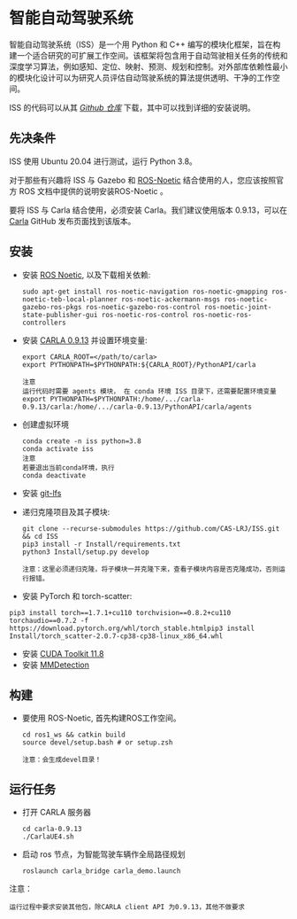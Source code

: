 
# 智能自动驾驶系统

智能自动驾驶系统（ISS）是一个用 Python 和 C++ 编写的模块化框架，旨在构建一个适合研究的可扩展工作空间。该框架将包含用于自动驾驶相关任务的传统和深度学习算法，例如感知、定位、映射、预测、规划和控制。对外部库依赖性最小的模块化设计可以为研究人员评估自动驾驶系统的算法提供透明、干净的工作空间。

ISS 的代码可以从其 [*Github 仓库*](https://github.com/CAS-LRJ/ISS)  下载，其中可以找到详细的安装说明。

## 先决条件

ISS 使用 Ubuntu 20.04 进行测试，运行 Python 3.8。

对于那些有兴趣将 ISS 与 Gazebo 和 [ROS-Noetic](https://wiki.ros.org/noetic/Installation) 结合使用的人，您应该按照官方 ROS 文档中提供的说明安装ROS-Noetic 。

要将 ISS 与 Carla 结合使用，必须安装 Carla。我们建议使用版本 0.9.13，可以在 [Carla](https://github.com/carla-simulator/carla/releases) GitHub 发布页面找到该版本。

## 安装

- 安装 [ROS Noetic](http://wiki.ros.org/noetic/Installation), 以及下载相关依赖:

  ```
  sudo apt-get install ros-noetic-navigation ros-noetic-gmapping ros-noetic-teb-local-planner ros-noetic-ackermann-msgs ros-noetic-gazebo-ros-pkgs ros-noetic-gazebo-ros-control ros-noetic-joint-state-publisher-gui ros-noetic-ros-control ros-noetic-ros-controllers
  ```


- 安装 [CARLA 0.9.13](https://github.com/carla-simulator/carla/releases/tag/0.9.13/) 并设置环境变量:

  ```
  export CARLA_ROOT=</path/to/carla>
  export PYTHONPATH=$PYTHONPATH:${CARLA_ROOT}/PythonAPI/carla

  注意
  运行代码时需要 agents 模块， 在 conda 环境 ISS 目录下，还需要配置环境变量
  export PYTHONPATH=$PYTHONPATH:/home/.../carla-0.9.13/carla:/home/.../carla-0.9.13/PythonAPI/carla/agents
  ```


- 创建虚拟环境

  ```
  conda create -n iss python=3.8
  conda activate iss
  注意
  若要退出当前conda环境，执行
  conda deactivate
  ```


- 安装 [git-lfs](https://git-lfs.github.com/)

- 递归克隆项目及其子模块:

  ```
  git clone --recurse-submodules https://github.com/CAS-LRJ/ISS.git && cd ISS
  pip3 install -r Install/requirements.txt
  python3 Install/setup.py develop

  注意：这里必须递归克隆，将子模块一并克隆下来，查看子模块内容是否克隆成功，否则运行报错。
  ```


-   安装 PyTorch 和 torch-scatter:

  ```
  pip3 install torch==1.7.1+cu110 torchvision==0.8.2+cu110 torchaudio==0.7.2 -f https://download.pytorch.org/whl/torch_stable.htmlpip3 install Install/torch_scatter-2.0.7-cp38-cp38-linux_x86_64.whl
  ```


- 安装 [CUDA Toolkit 11.8](https://developer.nvidia.com/cuda-11-8-0-download-archive)
- 安装 [MMDetection](https://mmdetection.readthedocs.io/en/latest/get_started.html)

## 构建
- 要使用 ROS-Noetic, 首先构建ROS工作空间。

  ```
  cd ros1_ws && catkin build
  source devel/setup.bash # or setup.zsh

  注意：会生成devel目录！
  ```

## 运行任务

- 打开 CARLA 服务器

  ```
  cd carla-0.9.13
  ./CarlaUE4.sh
  ```


- 启动 ros 节点，为智能驾驶车辆作全局路径规划

  ```
  roslaunch carla_bridge carla_demo.launch
  ```

注意：

```
运行过程中要求安装其他包，除CARLA client API 为0.9.13，其他不做要求
```